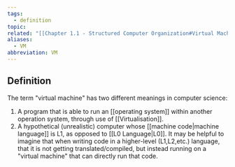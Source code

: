```yaml
---
tags:
  - definition
topic: 
related: "[[Chapter 1.1 - Structured Computer Organization#Virtual Machines]]"
aliases:
  - VM
abbreviation: VM
---
```

## Definition
The term "virtual machine" has two different meanings in computer science:
1) A program that is able to run an [[operating system]] within another operation system, through use of [[Virtualisation]].
2) A hypothetical (unrealistic) computer whose [[machine code|machine language]] is L1, as opposed to [[L0 Language|L0]]. It may be helpful to imagine that when writing code in a higher-level (L1,L2,etc.) language, that it is not getting translated/compiled, but instead running on a "virtual machine" that can directly run that code.